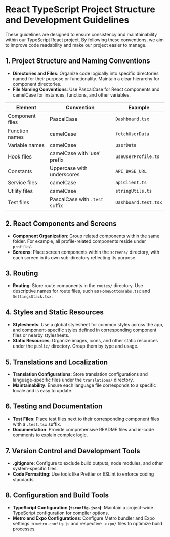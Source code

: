 # React TypeScript Project Structure and Development Guidelines

These guidelines are designed to ensure consistency and maintainability within our TypeScript React project. By following these conventions, we aim to improve code readability and make our project easier to manage.

## 1. Project Structure and Naming Conventions

- **Directories and Files**: Organize code logically into specific directories named for their purpose or functionality. Maintain a clear hierarchy for component directories.
- **File Naming Conventions**: Use PascalCase for React components and camelCase for instances, functions, and other variables.

| Element         | Convention                     | Example              |
| --------------- | ------------------------------ | -------------------- |
| Component files | PascalCase                     | `Dashboard.tsx`      |
| Function names  | camelCase                      | `fetchUserData`      |
| Variable names  | camelCase                      | `userData`           |
| Hook files      | camelCase with 'use' prefix    | `useUserProfile.ts`  |
| Constants       | Uppercase with underscores     | `API_BASE_URL`       |
| Service files   | camelCase                      | `apiClient.ts`       |
| Utility files   | camelCase                      | `stringUtils.ts`     |
| Test files      | PascalCase with `.test` suffix | `Dashboard.test.tsx` |

## 2. React Components and Screens

- **Component Organization**: Group related components within the same folder. For example, all profile-related components reside under `profile/`.
- **Screens**: Place screen components within the `screens/` directory, with each screen in its own sub-directory reflecting its purpose.

## 3. Routing

- **Routing**: Store route components in the `routes/` directory. Use descriptive names for route files, such as `HomeBottomTabs.tsx` and `SettingsStack.tsx`.

## 4. Styles and Static Resources

- **Stylesheets**: Use a global stylesheet for common styles across the app, and component-specific styles defined in corresponding component files or nearby stylesheets.
- **Static Resources**: Organize images, icons, and other static resources under the `public/` directory. Group them by type and usage.

## 5. Translations and Localization

- **Translation Configurations**: Store translation configurations and language-specific files under the `translations/` directory.
- **Maintainability**: Ensure each language file corresponds to a specific locale and is easy to update.

## 6. Testing and Documentation

- **Test Files**: Place test files next to their corresponding component files with a `.test.tsx` suffix.
- **Documentation**: Provide comprehensive README files and in-code comments to explain complex logic.

## 7. Version Control and Development Tools

- **.gitignore**: Configure to exclude build outputs, node modules, and other system-specific files.
- **Code Formatting**: Use tools like Prettier or ESLint to enforce coding standards.

## 8. Configuration and Build Tools

- **TypeScript Configuration (`tsconfig.json`)**: Maintain a project-wide TypeScript configuration for compiler options.
- **Metro and Expo Configurations**: Configure Metro bundler and Expo settings in `metro.config.js` and respective `.expo/` files to optimize build processes.
